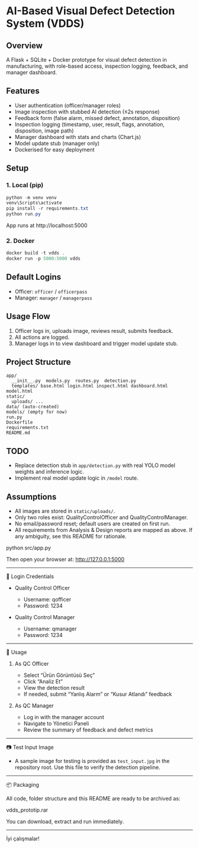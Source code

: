 # AI-Based Visual Defect Detection System (VDDS)

## Overview
A Flask + SQLite + Docker prototype for visual defect detection in manufacturing, with role-based access, inspection logging, feedback, and manager dashboard. 

## Features
- User authentication (officer/manager roles)
- Image inspection with stubbed AI detection (≤2s response)
- Feedback form (false alarm, missed defect, annotation, disposition)
- Inspection logging (timestamp, user, result, flags, annotation, disposition, image path)
- Manager dashboard with stats and charts (Chart.js)
- Model update stub (manager only)
- Dockerised for easy deployment

## Setup

### 1. Local (pip)
```powershell
python -m venv venv
venv\Scripts\activate
pip install -r requirements.txt
python run.py
```
App runs at http://localhost:5000

### 2. Docker
```powershell
docker build -t vdds .
docker run -p 5000:5000 vdds
```

## Default Logins
- Officer: `officer` / `officerpass`
- Manager: `manager` / `managerpass`

## Usage Flow
1. Officer logs in, uploads image, reviews result, submits feedback.
2. All actions are logged.
3. Manager logs in to view dashboard and trigger model update stub.

## Project Structure
```
app/
  __init__.py  models.py  routes.py  detection.py
  templates/ base.html login.html inspect.html dashboard.html model.html
static/
  uploads/ ...
data/ (auto-created)
models/ (empty for now)
run.py
Dockerfile
requirements.txt
README.md
```

## TODO
- Replace detection stub in `app/detection.py` with real YOLO model weights and inference logic.
- Implement real model update logic in `/model` route.

## Assumptions
- All images are stored in `static/uploads/`.
- Only two roles exist: QualityControlOfficer and QualityControlManager.
- No email/password reset; default users are created on first run.
- All requirements from Analysis & Design reports are mapped as above. If any ambiguity, see this README for rationale.

python src/app.py

Then open your browser at:
http://127.0.0.1:5000

---

🔐 Login Credentials

- Quality Control Officer
  - Username: qofficer
  - Password: 1234

- Quality Control Manager
  - Username: qmanager
  - Password: 1234

---

🚀 Usage

1. As QC Officer
   - Select “Ürün Görüntüsü Seç”
   - Click “Analiz Et”
   - View the detection result
   - If needed, submit “Yanlış Alarm” or “Kusur Atlandı” feedback

2. As QC Manager
   - Log in with the manager account
   - Navigate to Yönetici Paneli
   - Review the summary of feedback and defect metrics

---

📷 Test Input Image

- A sample image for testing is provided as `test_input.jpg` in the repository root. Use this file to verify the detection pipeline.

---

📦 Packaging

All code, folder structure and this README are ready to be archived as:

vdds_prototip.rar

You can download, extract and run immediately.

---

İyi çalışmalar!
